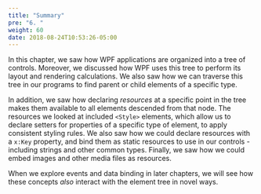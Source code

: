 ```yaml
---
title: "Summary"
pre: "6. "
weight: 60
date: 2018-08-24T10:53:26-05:00
---
```


In this chapter, we saw how WPF applications are organized into a tree of controls.  Moreover, we discussed how WPF uses this tree to perform its layout and rendering calculations.  We also saw how we can traverse this tree in our programs to find parent or child elements of a specific type.  

In addition, we saw how declaring _resources_ at a specific point in the tree makes them available to all elements descended from that node.  The resources we looked at included `<Style>` elements, which allow us to declare setters for properties of a specific type of element, to apply consistent styling rules.  We also saw how we could declare resources with a `x:Key` property, and bind them as static resources to use in our controls - including strings and other common types.  Finally, we saw how we could embed images and other media files as resources.

When we explore events and data binding in later chapters, we will see how these concepts _also_ interact with the element tree in novel ways.
